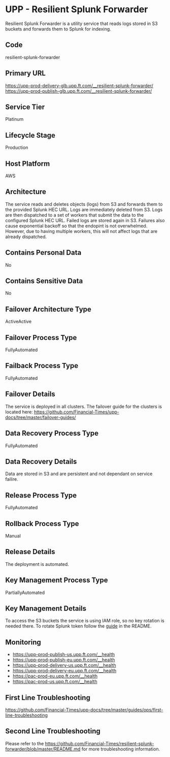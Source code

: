 <!--
    Written in the format prescribed by https://github.com/Financial-Times/runbook.md.
    Any future edits should abide by this format.
-->

# UPP - Resilient Splunk Forwarder

Resilient Splunk Forwarder is a utility service that reads logs stored in S3 buckets and forwards them to Splunk for indexing.

## Code

resilient-splunk-forwarder

## Primary URL

<https://upp-prod-delivery-glb.upp.ft.com/__resilient-splunk-forwarder/>
<https://upp-prod-publish-glb.upp.ft.com/__resilient-splunk-forwarder/>

## Service Tier

Platinum

## Lifecycle Stage

Production

## Host Platform

AWS

## Architecture

The service reads and deletes objects (logs) from S3 and forwards them to the provided Splunk HEC URL. Logs are immediately deleted from S3. Logs are then dispatched to a set of workers that submit the data to the configured Splunk HEC URL. Failed logs are stored again in S3. Failures also cause exponential backoff so that the endopint is not overwhelmed. However, due to having multiple workers, this will not affect logs that are already dispatched.

## Contains Personal Data

No

## Contains Sensitive Data

No

## Failover Architecture Type

ActiveActive

## Failover Process Type

FullyAutomated

## Failback Process Type

FullyAutomated

## Failover Details

The service is deployed in all clusters. The failover guide for the clusters is located here: <https://github.com/Financial-Times/upp-docs/tree/master/failover-guides/>

## Data Recovery Process Type

FullyAutomated

## Data Recovery Details

Data are stored in S3 and are persistent and not dependant on service failire.

## Release Process Type

FullyAutomated

## Rollback Process Type

Manual

## Release Details

The deployment is automated.

## Key Management Process Type

PartiallyAutomated

## Key Management Details

To access the S3 buckets the service is using IAM role, so no key rotation is needed there. 
To rotate Splunk token follow the [guide](https://github.com/Financial-Times/resilient-splunk-forwarder#changerotate-sealed-secrets) in the README. 

## Monitoring

- https://upp-prod-publish-us.upp.ft.com/__health
- https://upp-prod-publish-eu.upp.ft.com/__health
- https://upp-prod-delivery-us.upp.ft.com/__health
- https://upp-prod-delivery-eu.upp.ft.com/__health
- https://pac-prod-eu.upp.ft.com/__health
- https://pac-prod-us.upp.ft.com/__health

## First Line Troubleshooting

https://github.com/Financial-Times/upp-docs/tree/master/guides/ops/first-line-troubleshooting

## Second Line Troubleshooting

Please refer to the https://github.com/Financial-Times/resilient-splunk-forwarder/blob/master/README.md for more troubleshooting information.
